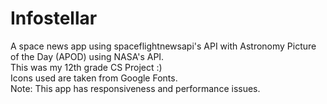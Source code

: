 # Infostellar
A space news app using spaceflightnewsapi's API with Astronomy Picture of the Day (APOD) using NASA's API.
<br>
This was my 12th grade CS Project :)
<br>
Icons used are taken from Google Fonts.
<br>
Note: This app has responsiveness and performance issues.
